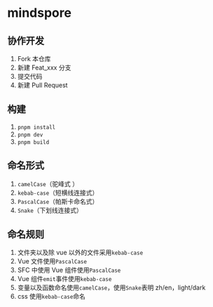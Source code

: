 # mindspore

## 协作开发

1. Fork 本仓库
2. 新建 Feat_xxx 分支
3. 提交代码
4. 新建 Pull Request

## 构建

1. `pnpm install`
2. `pnpm dev`
3. `pnpm build`

## 命名形式

1. `camelCase`（驼峰式 ）
2. `kebab-case`（短横线连接式）
3. `PascalCase`（帕斯卡命名式）
4. `Snake`（下划线连接式）

## 命名规则

1. 文件夹以及除 vue 以外的文件采用`kebab-case`
2. Vue 文件使用`PascalCase`
3. SFC 中使用 Vue 组件使用`PascalCase`
4. Vue 组件`emit`事件使用`kebab-case`
5. 变量以及函数命名使用`camelCase`，使用`Snake`表明 zh/en，light/dark
6. css 使用`kebab-case`命名
